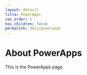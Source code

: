 ```yaml
---
layout: default
title: PowerApps
nav_order: 1
has_children: false
permalink: docs/powerapps
---
```


# About PowerApps
This is the PowerApps page.


